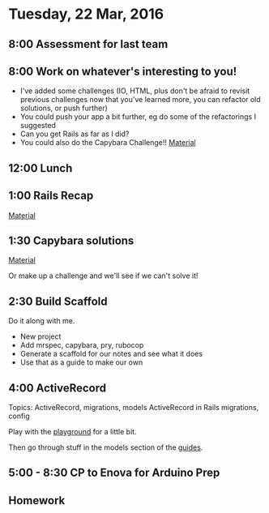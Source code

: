 Tuesday, 22 Mar, 2016
=====================

8:00 Assessment for last team
-----------------------------

8:00 Work on whatever's interesting to you!
-------------------------------------------

* I've added some challenges (IO, HTML, plus don't be afraid to revisit previous challenges now that you've learned more, you can refactor old solutions, or push further)
* You could push your app a bit further, eg do some of the refactorings I suggested
* Can you get Rails as far as I did?
* You could also do the Capybara Challenge!! [Material](https://github.com/CodePlatoon/curriculum/blob/master/phase2/capybara_challenge1.md)


12:00 Lunch
-----------

1:00 Rails Recap
----------------

[Material](https://github.com/CodePlatoon/curriculum/blob/master/phase2/how_rails_works.md)


1:30 Capybara solutions
-----------------------

[Material](https://github.com/CodePlatoon/curriculum/blob/master/phase2/capybara_challenge1.md)

Or make up a challenge and we'll see if we can't solve it!



2:30 Build Scaffold
-------------------

Do it along with me.

* New project
* Add mrspec, capybara, pry, rubocop
* Generate a scaffold for our notes and see what it does
* Use that as a guide to make our own


4:00 ActiveRecord
-----------------

Topics: ActiveRecord, migrations, models ActiveRecord in Rails migrations, config

Play with the [playground](https://github.com/CodePlatoon/curriculum/blob/master/phase2/active_record_playground.rb)
for a little bit.

Then go through stuff in the models section of the [guides](http://guides.rubyonrails.org).


5:00 - 8:30 CP to Enova for Arduino Prep
----------------------------------------


Homework
--------
